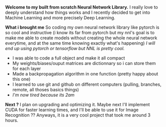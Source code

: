 **Welcome to my built from scratch Neural Network Library.**
I really love to deeply understand how things works and I recently decided to get into Machine Learning and more precisely Deep Learning.

**What i brought me**
So coding my own neural network library like pytorch is so cool and instructive 
(i know its far from pytorch but  my nnl's goal is to make me able to create models without creating the whole neural network everytime, and at the same time knowing exactly what's happening)
*I will end up using pytorch or tensorflow but NNL is pretty cool.*
 - I was able to code a full object and make it all compact
 - My weights/biases/ouput matrices are dictionnary so i can store them for each layer
 - Made a backpropagation algorithm in one function (pretty happy about this one)
 - I learned to use git and github on different computers (pulling, branches, remote, all thoses basics things)
 - *I'm now tired because its 2am*

**Next ?**
I plan on upgrading and optimizing it.
Maybe next I'll implement CUDA for faster learning times, and I'll be able to use it for Image Recognition ??
Anyways, it is a very cool project that took me around 3 hours. 